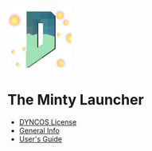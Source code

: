 ![logo](Images/logo.png)
# The Minty Launcher
* [DYNCOS License](LICENSE.MD)
* [General Info](README.MD)
* [User's Guide](USER.MD)